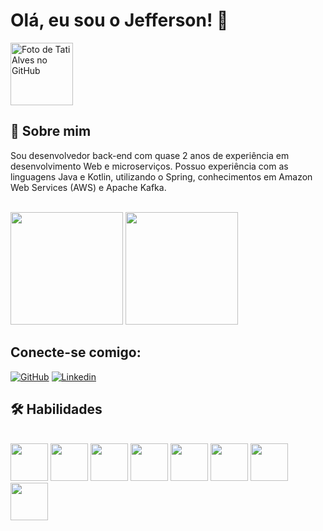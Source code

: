 # Olá, eu sou o Jefferson! 👋

<div>
      <a href="https://github.com/jeffersoncsw">
        <img src="https://avatars.githubusercontent.com/u/34143812?s=400&u=dabc7f3c6e7e70344e41aaf16285b98786c8dafd&v=4" width="100px;" alt="Foto de Tati Alves no GitHub"/><br>
      </a>
</div>

## 🚀 Sobre mim
Sou desenvolvedor back-end com quase 2 anos de experiência em desenvolvimento Web e microserviços.
Possuo experiência com as linguagens Java e Kotlin, utilizando o Spring, conhecimentos em Amazon Web
Services (AWS) e Apache Kafka.
</br>
</br>


<div>
  <img height="180em" src="https://github-readme-stats.vercel.app/api?username=jeffersoncsw&show_icons=true&theme=tokyonight"/>
  <img height="180em" src="https://github-readme-stats.vercel.app/api/top-langs/?username=jeffersoncsw&layout=compact&theme=tokyonight"/>
</div>

## Conecte-se comigo:

<div>
    <p dir="auto">

[![GitHub](https://img.shields.io/badge/GitHub-100000?style=for-the-badge&logo=github&logoColor=white)](https://github.com/jeffersoncsw)
[![Linkedin](https://img.shields.io/badge/LinkedIn-0077B5?style=for-the-badge&logo=linkedin&logoColor=white)](https://www.linkedin.com/in/jeffersoncsw/)
    </p>

[//]: # (https://dev.to/envoy_/150-badges-for-github-pnk)

</div>

## 🛠 Habilidades

</br>

<div>
    <img height="60em" src="https://cdn.jsdelivr.net/gh/devicons/devicon/icons/java/java-original-wordmark.svg" style="max-width: 100%;"/>
    <img height="60em" src="https://cdn.jsdelivr.net/gh/devicons/devicon/icons/spring/spring-original-wordmark.svg" />
    <img height="60em" src="https://cdn.jsdelivr.net/gh/devicons/devicon/icons/kotlin/kotlin-original-wordmark.svg" />
    <img height="60em" src="https://cdn.jsdelivr.net/gh/devicons/devicon@latest/icons/angular/angular-original.svg" />
    <img height="60em" src="https://cdn.jsdelivr.net/gh/devicons/devicon/icons/mysql/mysql-original-wordmark.svg" />
    <img height="60em" src="https://cdn.jsdelivr.net/gh/devicons/devicon/icons/postgresql/postgresql-original-wordmark.svg" />
    <img height="60em" src="https://cdn.jsdelivr.net/gh/devicons/devicon/icons/apachekafka/apachekafka-original-wordmark.svg" />
    <img height="60em" src="https://cdn.jsdelivr.net/gh/devicons/devicon/icons/amazonwebservices/amazonwebservices-original-wordmark.svg" />
          

[//]: # (https://devicon.dev/)
</div>
